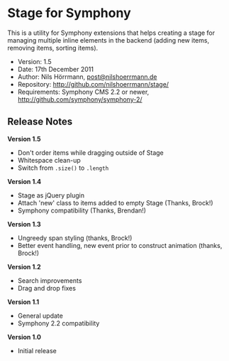 # Stage for Symphony

This is a utility for Symphony extensions that helps creating a stage for managing multiple inline elements in the backend (adding new items, removing items, sorting items).

- Version: 1.5
- Date: 17th December 2011
- Author: Nils Hörrmann, post@nilshoerrmann.de
- Repository: <http://github.com/nilshoerrmann/stage/>
- Requirements: Symphony CMS 2.2 or newer, <http://github.com/symphony/symphony-2/>

## Release Notes

**Version 1.5**

- Don't order items while dragging outside of Stage
- Whitespace clean-up
- Switch from `.size()` to `.length`

**Version 1.4**

- Stage as jQuery plugin
- Attach 'new' class to items added to empty Stage (Thanks, Brock!)
- Symphony compatibility (Thanks, Brendan!)

**Version 1.3**

- Ungreedy span styling (thanks, Brock!)
- Better event handling, new event prior to construct animation (thanks, Brock!)

**Version 1.2**

- Search improvements
- Drag and drop fixes

**Version 1.1**

- General update
- Symphony 2.2 compatibility

**Version 1.0**

- Initial release